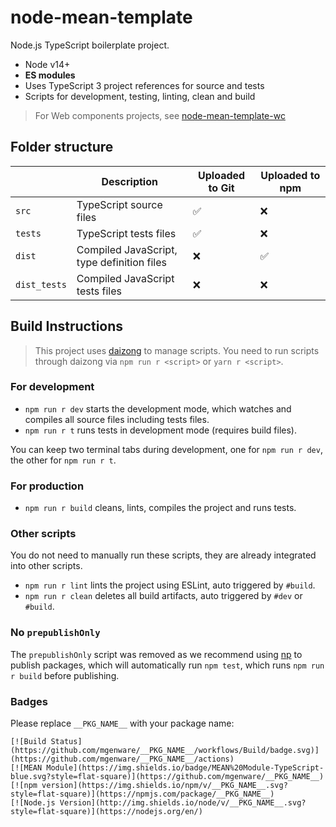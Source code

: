 # node-mean-template

Node.js TypeScript boilerplate project.

- Node v14+
- **ES modules**
- Uses TypeScript 3 project references for source and tests
- Scripts for development, testing, linting, clean and build

> For Web components projects, see [node-mean-template-wc](https://github.com/mgenware/node-mean-template-wc)

## Folder structure

|              | Description                                | Uploaded to Git | Uploaded to npm |
| ------------ | ------------------------------------------ | --------------- | --------------- |
| `src`        | TypeScript source files                    | ✅              | ❌              |
| `tests`      | TypeScript tests files                     | ✅              | ❌              |
| `dist`       | Compiled JavaScript, type definition files | ❌              | ✅              |
| `dist_tests` | Compiled JavaScript tests files            | ❌              | ❌              |

## Build Instructions

> This project uses [daizong](https://github.com/mgenware/daizong) to manage scripts. You need to run scripts through daizong via `npm run r <script>` or `yarn r <script>`.

### For development

- `npm run r dev` starts the development mode, which watches and compiles all source files including tests files.
- `npm run r t` runs tests in development mode (requires build files).

You can keep two terminal tabs during development, one for `npm run r dev`, the other for `npm run r t`.

### For production

- `npm run r build` cleans, lints, compiles the project and runs tests.

### Other scripts

You do not need to manually run these scripts, they are already integrated into other scripts.

- `npm run r lint` lints the project using ESLint, auto triggered by `#build`.
- `npm run r clean` deletes all build artifacts, auto triggered by `#dev` or `#build`.

### No `prepublishOnly`

The `prepublishOnly` script was removed as we recommend using [np](https://github.com/sindresorhus/np) to publish packages, which will automatically run `npm test`, which runs `npm run r build` before publishing.

### Badges

Please replace `__PKG_NAME__` with your package name:

```
[![Build Status](https://github.com/mgenware/__PKG_NAME__/workflows/Build/badge.svg)](https://github.com/mgenware/__PKG_NAME__/actions)
[![MEAN Module](https://img.shields.io/badge/MEAN%20Module-TypeScript-blue.svg?style=flat-square)](https://github.com/mgenware/__PKG_NAME__)
[![npm version](https://img.shields.io/npm/v/__PKG_NAME__.svg?style=flat-square)](https://npmjs.com/package/__PKG_NAME__)
[![Node.js Version](http://img.shields.io/node/v/__PKG_NAME__.svg?style=flat-square)](https://nodejs.org/en/)
```
